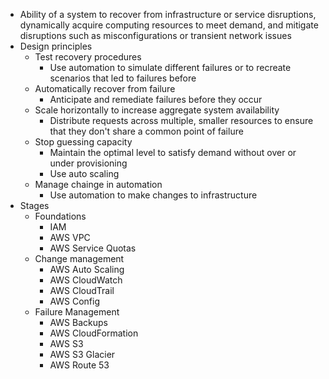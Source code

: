 - Ability of a system to recover from infrastructure or service disruptions, dynamically acquire computing resources to meet demand, and mitigate disruptions such as misconfigurations or transient network issues
- Design principles
	- Test recovery procedures
		- Use automation to simulate different failures or to recreate scenarios that led to failures before
	- Automatically recover from failure
		- Anticipate and remediate failures before they occur
	- Scale horizontally to increase aggregate system availability
		- Distribute requests across multiple, smaller resources to ensure that they don't share a common point of failure
	- Stop guessing capacity
		- Maintain the optimal level to satisfy demand without over or under provisioning
		- Use auto scaling
	- Manage chainge in automation
		- Use automation to make changes to infrastructure
- Stages
	- Foundations
		- IAM
		- AWS VPC
		- AWS Service Quotas
	- Change management
		- AWS Auto Scaling
		- AWS CloudWatch
		- AWS CloudTrail
		- AWS Config
	- Failure Management
		- AWS Backups
		- AWS CloudFormation
		- AWS S3
		- AWS S3 Glacier
		- AWS Route 53
